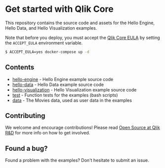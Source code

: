 # Get started with Qlik Core

This repository contains the source code and assets for the Hello Engine, Hello Data, and Hello Visualization examples.

Note that before you deploy, you must accept the [Qlik Core EULA](https://qlikcore.com/beta/) by setting the `ACCEPT_EULA` environment variable.

```sh
$ ACCEPT_EULA=yes docker-compose up -d
```

## Contents

- [hello-engine](./src/hello-engine/) - Hello Engine example source code
- [hello-data](./src/hello-data/) - Hello Data example source code
- [hello-visualization](./src/hello-visualization/) - Hello Visualization example source code
- [test](./test) - Function tests for the examples (bash scripts)
- [data](./data) - The Movies data, used as user data in the examples

## Contributing

We welcome and encourage contributions! Please read [Open Source at Qlik R&D](https://github.com/qlik-oss/open-source)
for more info on how to get involved.

## Found a bug?

Found a problem with the examples? Don't hesitate to submit an issue.
